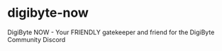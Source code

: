 # digibyte-now
DigiByte NOW - Your FRIENDLY gatekeeper and friend for the DigiByte Community Discord
